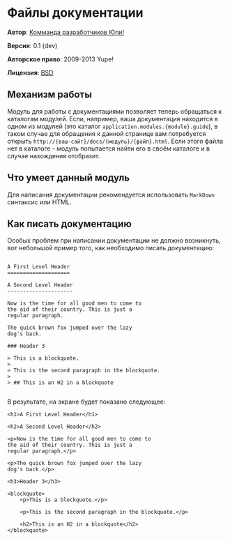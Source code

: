 # Файлы документации #

**Автор**: [Комманда разработчиков Юпи!](http://yupe.ru/contacts?from=docs)

**Версия**: 0.1 (dev)

**Авторское право**:  2009-2013 Yupe!

**Лицензия**: [BSD](https://github.com/yupe/yupe/blob/master/LICENSE)


## Механизм работы ##

Модуль для работы с документациями позволяет теперь обращаться к каталогам модулей.
Если, например, ваша документация находится в одном из модулей (это каталог `application.modules.{module}.guide`),
в таком случае для обращения к данной странице вам потребуется открыть `http://{ваш-сайт}/docs/{модуль}/{файл}.html`.
Если этого файла нет в каталоге - модуль попытается найти его в своём каталоге и в случае нахождения отобразит.

## Что умеет данный модуль ##

Для написания документации рекомендуется использовать `MarkDown` синтаксис или HTML.

## Как писать документацию ##

Особых проблем при написании документации не должно возникнуть, вот небольшой пример того, как необходимо
писать документацию:

<pre><code class="markdown">
A First Level Header
====================

A Second Level Header
---------------------

Now is the time for all good men to come to
the aid of their country. This is just a
regular paragraph.

The quick brown fox jumped over the lazy
dog's back.

### Header 3

> This is a blockquote.
> 
> This is the second paragraph in the blockquote.
>
> ## This is an H2 in a blockquote

</code></pre>

В результате, на экране будет показано следующее:

~~~
<h1>A First Level Header</h1>

<h2>A Second Level Header</h2>

<p>Now is the time for all good men to come to
the aid of their country. This is just a
regular paragraph.</p>

<p>The quick brown fox jumped over the lazy
dog's back.</p>

<h3>Header 3</h3>

<blockquote>
    <p>This is a blockquote.</p>

    <p>This is the second paragraph in the blockquote.</p>

    <h2>This is an H2 in a blockquote</h2>
</blockquote>
~~~